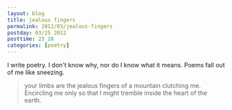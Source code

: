 ```yaml
---
layout: blog
title: jealous fingers
permalink: 2012/03/jealous-fingers
postday: 03/25 2012
posttime: 23_28
categories: [poetry]
---
```


I write poetry. I don't know why, nor do I know what it means. Poems fall out of me like sneezing.

<blockquote>your limbs are the jealous fingers
of a mountain
clutching me. Encircling me
only so that I might tremble
inside the heart
of the earth.</blockquote>


